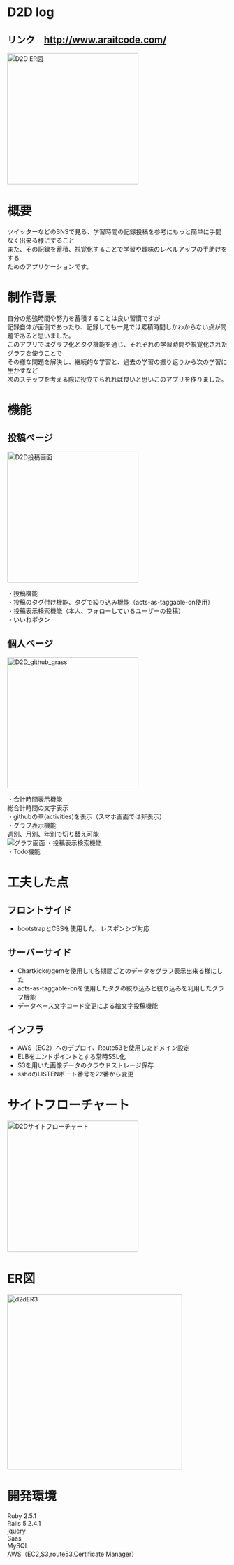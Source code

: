 # D2D log 
## リンク　http://www.araitcode.com/<br>

<img width="300" alt="D2D ER図" src="https://user-images.githubusercontent.com/58362112/74590943-aee6eb00-5056-11ea-9830-d7408bea24a6.jpg">

# 概要
ツイッターなどのSNSで見る、学習時間の記録投稿を参考にもっと簡単に手間なく出来る様にすること<br>
また、その記録を蓄積、視覚化することで学習や趣味のレベルアップの手助けをする<br>
ためのアプリケーションです。<br>

# 制作背景
自分の勉強時間や努力を蓄積することは良い習慣ですが<br>
記録自体が面倒であったり、記録しても一見では累積時間しかわからない点が問題であると思いました。<br>
このアプリではグラフ化とタグ機能を通じ、それぞれの学習時間や視覚化されたグラフを使うことで<br>
その様な問題を解決し、継続的な学習と、過去の学習の振り返りから次の学習に生かすなど<br>
次のステップを考える際に役立てられれば良いと思いこのアプリを作りました。<br>

# 機能

## 投稿ページ
<img width="300" alt="D2D投稿画面" src="https://user-images.githubusercontent.com/58362112/74590970-eeadd280-5056-11ea-85af-d5e220c3aa74.png">

・投稿機能<br>
・投稿のタグ付け機能、タグで絞り込み機能（acts-as-taggable-on使用）<br>
・投稿表示検索機能（本人、フォローしているユーザーの投稿）<br>
・いいねボタン<br>

## 個人ページ
<img width="300" alt="D2D_github_grass" src="https://user-images.githubusercontent.com/58362112/74817889-029c5180-5341-11ea-83a1-c502234a0345.png">

・合計時間表示機能<br>
総合計時間の文字表示<br>
・githubの草(activities)を表示（スマホ画面では非表示）<br>
・グラフ表示機能<br>
週別、月別、年別で切り替え可能<br>
![グラフ画面](https://user-images.githubusercontent.com/58362112/74817942-1e075c80-5341-11ea-98bf-0c7ad1167dcc.gif)
・投稿表示検索機能<br>
・Todo機能

# 工夫した点
## フロントサイド
* bootstrapとCSSを使用した、レスポンシブ対応<br>

## サーバーサイド
* Chartkickのgemを使用して各期間ごとのデータをグラフ表示出来る様にした<br>
* acts-as-taggable-onを使用したタグの絞り込みと絞り込みを利用したグラフ機能<br>
* データベース文字コード変更による絵文字投稿機能

## インフラ
* AWS（EC2）へのデプロイ、Route53を使用したドメイン設定<br>
* ELBをエンドポイントとする常時SSL化
* S3を用いた画像データのクラウドストレージ保存<br>
* sshdのLISTENポート番号を22番から変更<br>

# サイトフローチャート
<img width="300" alt="D2Dサイトフローチャート" src="https://user-images.githubusercontent.com/58362112/74591631-e6f12c80-505c-11ea-83ac-2a5de8bb8eac.png">

# ER図
<img width="400" alt="d2dER3" src="https://user-images.githubusercontent.com/58362112/75093943-c7608380-55c9-11ea-9c19-c2a4bc38bebd.png">

# 開発環境
Ruby 2.5.1<br>
Rails 5.2.4.1<br>
jquery<br>
Saas<br>
MySQL<br>
AWS（EC2,S3,route53,Certificate Manager）<br>

